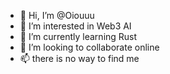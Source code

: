 - 👋 Hi, I’m @Oiouuu
- 👀 I’m interested in Web3 AI
- 🌱 I’m currently learning Rust
- 💞️ I’m looking to collaborate online
- 📫 there is no way to find me

<!---
Oiouuu/Oiouuu is a ✨ special ✨ repository because its `README.md` (this file) appears on your GitHub profile.
You can click the Preview link to take a look at your changes.
--->
